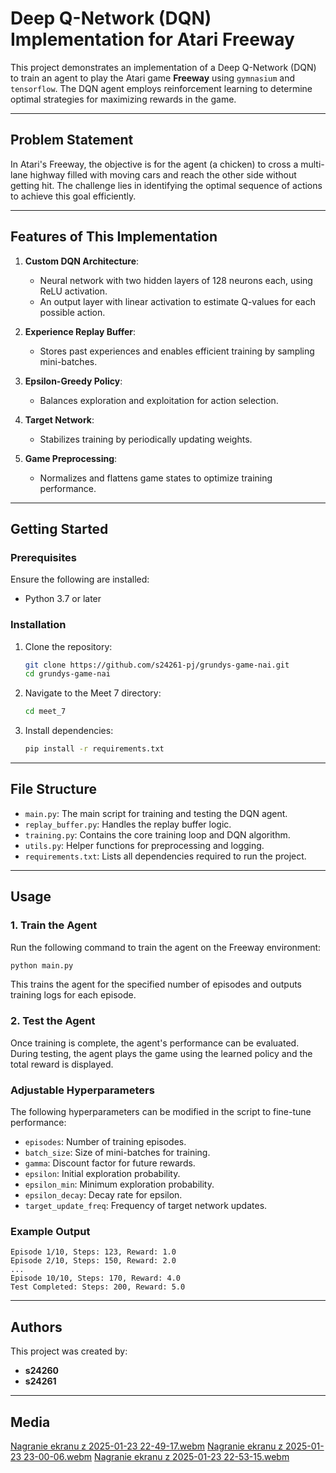 # Deep Q-Network (DQN) Implementation for Atari Freeway

This project demonstrates an implementation of a Deep Q-Network (DQN) to train an agent to play the Atari game **Freeway** using `gymnasium` and `tensorflow`. The DQN agent employs reinforcement learning to determine optimal strategies for maximizing rewards in the game.

---

## Problem Statement
In Atari's Freeway, the objective is for the agent (a chicken) to cross a multi-lane highway filled with moving cars and reach the other side without getting hit. The challenge lies in identifying the optimal sequence of actions to achieve this goal efficiently.

---

## Features of This Implementation

1. **Custom DQN Architecture**:
   - Neural network with two hidden layers of 128 neurons each, using ReLU activation.
   - An output layer with linear activation to estimate Q-values for each possible action.

2. **Experience Replay Buffer**:
   - Stores past experiences and enables efficient training by sampling mini-batches.

3. **Epsilon-Greedy Policy**:
   - Balances exploration and exploitation for action selection.

4. **Target Network**:
   - Stabilizes training by periodically updating weights.

5. **Game Preprocessing**:
   - Normalizes and flattens game states to optimize training performance.

---

## Getting Started

### Prerequisites
Ensure the following are installed:
- Python 3.7 or later

### Installation

1. Clone the repository:
   ```bash
   git clone https://github.com/s24261-pj/grundys-game-nai.git
   cd grundys-game-nai
   ```

2. Navigate to the Meet 7 directory:
   ```bash
   cd meet_7
   ```

3. Install dependencies:
   ```bash
   pip install -r requirements.txt
   ```

---

## File Structure
- `main.py`: The main script for training and testing the DQN agent.
- `replay_buffer.py`: Handles the replay buffer logic.
- `training.py`: Contains the core training loop and DQN algorithm.
- `utils.py`: Helper functions for preprocessing and logging.
- `requirements.txt`: Lists all dependencies required to run the project.

---

## Usage

### 1. Train the Agent
Run the following command to train the agent on the Freeway environment:
```bash
python main.py
```
This trains the agent for the specified number of episodes and outputs training logs for each episode.

### 2. Test the Agent
Once training is complete, the agent's performance can be evaluated. During testing, the agent plays the game using the learned policy and the total reward is displayed.

### Adjustable Hyperparameters
The following hyperparameters can be modified in the script to fine-tune performance:
- `episodes`: Number of training episodes.
- `batch_size`: Size of mini-batches for training.
- `gamma`: Discount factor for future rewards.
- `epsilon`: Initial exploration probability.
- `epsilon_min`: Minimum exploration probability.
- `epsilon_decay`: Decay rate for epsilon.
- `target_update_freq`: Frequency of target network updates.

### Example Output
```
Episode 1/10, Steps: 123, Reward: 1.0
Episode 2/10, Steps: 150, Reward: 2.0
...
Episode 10/10, Steps: 170, Reward: 4.0
Test Completed: Steps: 200, Reward: 5.0
```

---

## Authors
This project was created by:
- **s24260**
- **s24261**

---

## Media
[Nagranie ekranu z 2025-01-23 22-49-17.webm](https://github.com/user-attachments/assets/a8e6f824-db6c-452e-be2d-486171057d11)
[Nagranie ekranu z 2025-01-23 23-00-06.webm](https://github.com/user-attachments/assets/2f589836-c2a4-4916-bf42-a725ac7eeff7)
[Nagranie ekranu z 2025-01-23 22-53-15.webm](https://github.com/user-attachments/assets/92e5671a-226d-4f1a-9bc6-15ef911815ab)
